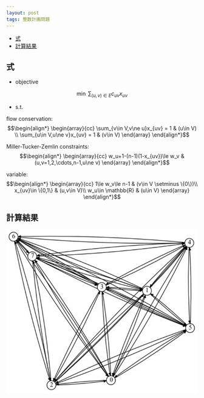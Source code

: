 ```yaml
---
layout: post
tags: 整数計画問題
---
```

<script type="text/x-mathjax-config">MathJax.Hub.Config({tex2jax:{inlineMath:[['\$','\$'],['\\(','\\)']],processEscapes:true},CommonHTML: {matchFontHeight:false}});</script>
<script type="text/javascript" async src="https://cdnjs.cloudflare.com/ajax/libs/mathjax/2.7.1/MathJax.js?config=TeX-MML-AM_CHTML"></script>


<!-- @import "[TOC]" {cmd="toc" depthFrom=2 depthTo=6 orderedList=false} -->

<!-- code_chunk_output -->

- [式](#式)
- [計算結果](#計算結果)

<!-- /code_chunk_output -->


## 式

+ objective

$$\min \ \sum_{(u,v)\in E} c_{uv}x_{uv}$$

+ s.t.

flow conservation:
$$\begin{align*}
\begin{array}{cc}
\sum_{v\in V,v\ne u}x_{uv} = 1 & (u\in V) \\
\sum_{u\in V,u\ne v}x_{uv} = 1 & (v\in V)
\end{array}
\end{align*}$$

Miller-Tucker-Zemlin constraints:
$$\begin{align*}
\begin{array}{cc}
w_u+1-(n-1)(1-x_{uv})\le w_v & (u,v=1,2,\cdots,n-1,u\ne v)
\end{array}
\end{align*}$$

variable:
$$\begin{align*}
\begin{array}{cc}
1\le w_v\le n-1 & (v\in V \setminus \{0\})\\
x_{uv}\in \{0,1\} & (u,v\in V)\\
w_u\in \mathbb{R} & (u\in V)
\end{array}
\end{align*}$$

## 計算結果

![fig01](/assets/fig/20000201/01.jpg)